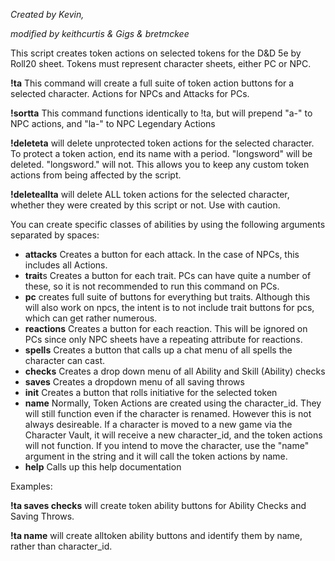 *Created by Kevin,*

*modified by keithcurtis & Gigs & bretmckee*

This script creates token actions on selected tokens for the D&D 5e by Roll20 sheet. Tokens must represent character sheets, either PC or NPC.

**!ta** This command will create a full suite of token action buttons for a selected character. Actions for NPCs and Attacks for PCs.

**!sortta** This command functions identically to !ta, but will prepend "a-" to NPC actions, and "la-" to NPC Legendary Actions

**!deleteta** will delete unprotected token actions for the selected character. To protect a token action, end its name with a period. "longsword" will be deleted. "longsword." will not. This allows you to keep any custom token actions from being affected by the script.

**!deleteallta** will delete ALL token actions for the selected character, whether they were created by this script or not. Use with caution.


You can create specific classes of abilities by using the following arguments separated by spaces:
- **attacks** Creates a button for each attack. In the case of NPCs, this includes all Actions.
- **trait**s Creates a button for each trait. PCs can have quite a number of these, so it is not recommended to run this command on PCs.
- **pc** creates full suite of buttons for everything but traits. Although this will also work on npcs, the intent is to not include trait buttons for pcs, which can get rather numerous. 
- **reactions** Creates a button for each reaction. This will be ignored on PCs since only NPC sheets have a repeating attribute for reactions.
- **spells** Creates a button that calls up a chat menu of all spells the character can cast.
- **checks** Creates a drop down menu of all Ability and Skill (Ability) checks
- **saves** Creates a dropdown menu of all saving throws
- **init** Creates a button that rolls initiative for the selected token
- **name** Normally, Token Actions are created using the character_id. They will still function even if the character is renamed. However this is not always desireable. If a character is moved to a new game via the Character Vault, it will receive a new character_id, and the token actions will not function. If you intend to move the character, use the "name" argument in the string and it will call the token actions by name.
- **help** Calls up this help documentation

Examples:

**!ta saves checks** will create token ability buttons for Ability Checks and Saving Throws.

**!ta name** will create alltoken ability buttons and identify them by name, rather than character_id.
